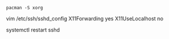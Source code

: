 ``` shell 
pacman -S xorg
```

vim /etc/ssh/sshd_config
X11Forwarding yes
X11UseLocalhost no

systemctl restart sshd
